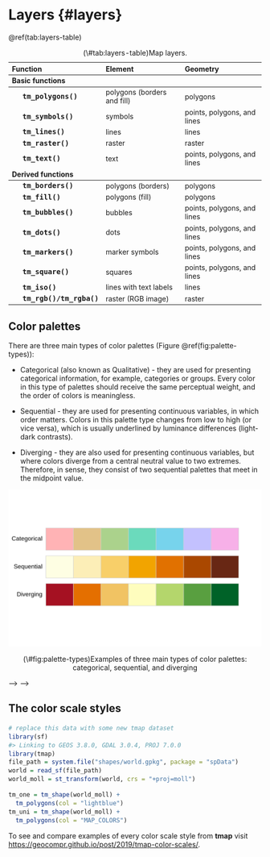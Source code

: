 # Layers {#layers}



\@ref(tab:layers-table)

<table class="table table-striped" style="width: auto !important; margin-left: auto; margin-right: auto;">
<caption>(\#tab:layers-table)Map layers.</caption>
 <thead>
  <tr>
   <th style="text-align:left;"> Function </th>
   <th style="text-align:left;"> Element </th>
   <th style="text-align:left;"> Geometry </th>
  </tr>
 </thead>
<tbody>
  <tr grouplength="5"><td colspan="3" style="border-bottom: 1px solid;"><strong>Basic functions</strong></td></tr>
<tr>
   <td style="text-align:left;font-weight: bold;font-family: monospace; padding-left: 2em;" indentlevel="1"> tm_polygons() </td>
   <td style="text-align:left;"> polygons (borders and fill) </td>
   <td style="text-align:left;"> polygons </td>
  </tr>
  <tr>
   <td style="text-align:left;font-weight: bold;font-family: monospace; padding-left: 2em;" indentlevel="1"> tm_symbols() </td>
   <td style="text-align:left;"> symbols </td>
   <td style="text-align:left;"> points, polygons, and lines </td>
  </tr>
  <tr>
   <td style="text-align:left;font-weight: bold;font-family: monospace; padding-left: 2em;" indentlevel="1"> tm_lines() </td>
   <td style="text-align:left;"> lines </td>
   <td style="text-align:left;"> lines </td>
  </tr>
  <tr>
   <td style="text-align:left;font-weight: bold;font-family: monospace; padding-left: 2em;" indentlevel="1"> tm_raster() </td>
   <td style="text-align:left;"> raster </td>
   <td style="text-align:left;"> raster </td>
  </tr>
  <tr>
   <td style="text-align:left;font-weight: bold;font-family: monospace; padding-left: 2em;" indentlevel="1"> tm_text() </td>
   <td style="text-align:left;"> text </td>
   <td style="text-align:left;"> points, polygons, and lines </td>
  </tr>
  <tr grouplength="8"><td colspan="3" style="border-bottom: 1px solid;"><strong>Derived functions</strong></td></tr>
<tr>
   <td style="text-align:left;font-weight: bold;font-family: monospace; padding-left: 2em;" indentlevel="1"> tm_borders() </td>
   <td style="text-align:left;"> polygons (borders) </td>
   <td style="text-align:left;"> polygons </td>
  </tr>
  <tr>
   <td style="text-align:left;font-weight: bold;font-family: monospace; padding-left: 2em;" indentlevel="1"> tm_fill() </td>
   <td style="text-align:left;"> polygons (fill) </td>
   <td style="text-align:left;"> polygons </td>
  </tr>
  <tr>
   <td style="text-align:left;font-weight: bold;font-family: monospace; padding-left: 2em;" indentlevel="1"> tm_bubbles() </td>
   <td style="text-align:left;"> bubbles </td>
   <td style="text-align:left;"> points, polygons, and lines </td>
  </tr>
  <tr>
   <td style="text-align:left;font-weight: bold;font-family: monospace; padding-left: 2em;" indentlevel="1"> tm_dots() </td>
   <td style="text-align:left;"> dots </td>
   <td style="text-align:left;"> points, polygons, and lines </td>
  </tr>
  <tr>
   <td style="text-align:left;font-weight: bold;font-family: monospace; padding-left: 2em;" indentlevel="1"> tm_markers() </td>
   <td style="text-align:left;"> marker symbols </td>
   <td style="text-align:left;"> points, polygons, and lines </td>
  </tr>
  <tr>
   <td style="text-align:left;font-weight: bold;font-family: monospace; padding-left: 2em;" indentlevel="1"> tm_square() </td>
   <td style="text-align:left;"> squares </td>
   <td style="text-align:left;"> points, polygons, and lines </td>
  </tr>
  <tr>
   <td style="text-align:left;font-weight: bold;font-family: monospace; padding-left: 2em;" indentlevel="1"> tm_iso() </td>
   <td style="text-align:left;"> lines with text labels </td>
   <td style="text-align:left;"> lines </td>
  </tr>
  <tr>
   <td style="text-align:left;font-weight: bold;font-family: monospace; padding-left: 2em;" indentlevel="1"> tm_rgb()/tm_rgba() </td>
   <td style="text-align:left;"> raster (RGB image) </td>
   <td style="text-align:left;"> raster </td>
  </tr>
</tbody>
</table>

## Color palettes <!--JN: I am not sure where this section should go-->

<!-- what is a color palette intro -->

There are three main types of color palettes (Figure \@ref(fig:palette-types)):

- Categorical (also known as Qualitative) - they are used for presenting categorical information, for example, categories or groups. 
Every color in this type of palettes should receive the same perceptual weight, and the order of colors is meaningless.
<!-- examples -->
- Sequential - they are used for presenting continuous variables, in which order matters.
Colors in this palette type changes from low to high (or vice versa), which is usually underlined by luminance differences (light-dark contrasts).
<!-- examples -->
- Diverging - they are also used for presenting continuous variables, but where colors diverge from a central neutral value to two extremes.
Therefore, in sense, they consist of two sequential palettes that meet in the midpoint value.
<!-- examples -->

<!-- add some notes about more complex approaches (e.g. cividis) -->

 <!--    Sequential: For coding ordered/numeric information, i.e., where colors go from high to low (or vice versa). -->
 <!--    Diverging: Designed for coding numeric information around a central neutral value, i.e., where colors diverge from neutral to two extremes. -->


<div class="figure" style="text-align: center">
<img src="05-layers_files/figure-html/palette-types-1.png" alt="Examples of three main types of color palettes: categorical, sequential, and diverging" width="672" />
<p class="caption">(\#fig:palette-types)Examples of three main types of color palettes: categorical, sequential, and diverging</p>
</div>


<!-- three main types of color palettes -->
<!-- categorical -->
<!-- https://developer.r-project.org/Blog/public/2019/11/21/a-new-palette-for-r/index.html -->
<!-- sequential -->

<!-- diverging -->
<!-- mention midpoint -->

<!-- black and white (also in contrast to the three main palettes types)-->
<!-- color blindness -->
<!-- palette properties -->
<!-- anti-rainbow -->
<!-- limitation of the number of colors -->
<!-- interpolation between colors -->

<!-- three ways to set colors in tmap: -->
<!-- 1. vector of colors (names vs hex) -->
<!-- 2. palette functions (e.g. RColorBrewer, rcartocolor, grDevices::hcl.colors) -->
<!-- 3. build-in names in tmap <!-- tmaptools::palette_explorer() --> -->
<!-- <!-- including viridis --> -->
<!-- also the `n` argument -->
<!-- also the `-` sign -->
<!-- The type of palette from aes.palette is automatically determined, but can be overwritten: use "seq" for sequential, "div" for diverging, and "cat" for categorical. -->
<!-- alpha? -->

<!-- resources: -->
<!-- - colorspace -->
<!-- - Polychrome -->
<!-- - https://bookdown.org/hneth/ds4psy/D-2-apx-colors-essentials.html -->
<!-- - https://developer.r-project.org/Blog/public/2019/11/21/a-new-palette-for-r/index.html -->

## The color scale styles <!--JN: I am not sure where this section should go-->


```r
# replace this data with some new tmap dataset
library(sf)
#> Linking to GEOS 3.8.0, GDAL 3.0.4, PROJ 7.0.0
library(tmap)
file_path = system.file("shapes/world.gpkg", package = "spData")
world = read_sf(file_path)
world_moll = st_transform(world, crs = "+proj=moll")
```

<!-- one plot with five panels: one color/adjacent polygons/categorical/discrete/continuous? -->
<!-- or maybe start with one color/adjacent polygons -->
<!-- and next present three main types of color palettes -->
<!-- after that categorical/discrete/continuous?? -->


```r
tm_one = tm_shape(world_moll) +
  tm_polygons(col = "lightblue")
tm_uni = tm_shape(world_moll) +
  tm_polygons(col = "MAP_COLORS")
```


To see and compare examples of every color scale style from **tmap** visit https://geocompr.github.io/post/2019/tmap-color-scales/.
